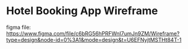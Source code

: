 # Hotel Booking App Wireframe

figma file:
https://www.figma.com/file/c6bRG56hPRFWnI7umJn9ZM/Wireframe?type=design&node-id=0%3A1&mode=design&t=U6EFNyjtMSTHt84T-1
